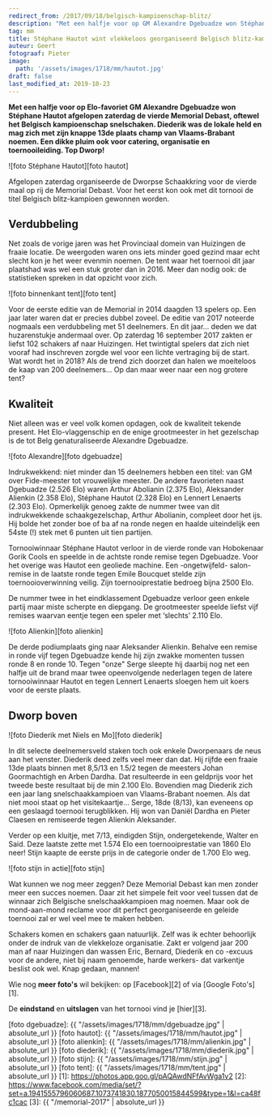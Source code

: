 ```yaml
---
redirect_from: /2017/09/18/belgisch-kampioenschap-blitz/
description: "Met een halfje voor op GM Alexandre Dgebuadze won Stéphane Hautot afgelopen zaterdag de vierde Memorial Debast, oftewel het Belgisch kampioenschap snelschaken."
tag: mm
title: Stéphane Hautot wint vlekkeloos georganiseerd Belgisch blitz-kampioenschap
auteur: Geert
fotograaf: Pieter
image:
  path: '/assets/images/1718/mm/hautot.jpg'
draft: false
last_modified_at: 2019-10-23
---
```

**Met een halfje voor op Elo-favoriet GM Alexandre Dgebuadze won Stéphane Hautot afgelopen zaterdag de vierde Memorial Debast, oftewel het Belgisch kampioenschap snelschaken.  Diederik was de lokale held en mag zich met zijn knappe 13de plaats champ van Vlaams-Brabant noemen. Een dikke pluim ook voor catering, organisatie en toernooileiding. Top Dworp!**<!--more-->

![foto Stéphane Hautot][foto hautot]

Afgelopen zaterdag organiseerde de Dworpse Schaakkring voor de vierde maal op rij de Memorial Debast. Voor het eerst kon ook met dit tornooi de titel Belgisch blitz-kampioen gewonnen worden.

## Verdubbeling

Net zoals de vorige jaren was het Provinciaal domein van Huizingen de fraaie locatie. De weergoden waren ons iets minder goed gezind maar echt slecht kon je het weer evenmin noemen. De tent waar het toernooi dit jaar plaatshad was wel een stuk groter dan in 2016. Meer dan nodig ook: de statistieken spreken in dat opzicht voor zich.

![foto binnenkant tent][foto tent]

Voor de eerste editie van de Memorial in 2014 daagden 13 spelers op. Een jaar later waren dat er precies dubbel zoveel. De editie van 2017 noteerde nogmaals een verdubbeling met 51 deelnemers. En dit jaar… deden we dat huzarenstukje andermaal over. Op zaterdag 16 september 2017 zakten er liefst 102 schakers af naar Huizingen. Het twintigtal spelers dat zich niet vooraf had inschreven zorgde wel voor een lichte vertraging bij de start. Wat wordt het in 2018? Als de trend zich doorzet dan halen we moeiteloos de kaap van 200 deelnemers... Op dan maar weer naar een nog grotere tent?

## Kwaliteit

Niet alleen was er veel volk komen opdagen, ook de kwaliteit tekende present. Het Elo-vlaggenschip en de enige grootmeester in het gezelschap is de tot Belg genaturaliseerde Alexandre Dgebuadze.

![foto Alexandre][foto dgebuadze]

Indrukwekkend: niet minder dan 15 deelnemers hebben een titel: van GM over Fide-meester tot vrouwelijke meester. De andere favorieten naast Dgebuadze (2.526 Elo) waren Arthur Abolianin (2.375 Elo), Aleksander Alienkin (2.358 Elo), Stéphane Hautot (2.328 Elo) en Lennert Lenaerts (2.303 Elo). Opmerkelijk genoeg zakte de nummer twee van dit indrukwekkende schaakgezelschap, Arthur Abolianin, compleet door het ijs. Hij bolde het zonder boe of ba af na ronde negen en haalde uiteindelijk een 54ste (!) stek met 6 punten uit tien partijen.

Tornooiwinnaar Stéphane Hautot verloor in de vierde ronde van Hobokenaar Gorik Cools en speelde in de achtste ronde remise tegen Dgebuadze. Voor het overige was Hautot een geoliede machine. Een -ongetwijfeld- salon-remise in de laatste ronde tegen Emile Boucquet stelde zijn toernooioverwinning veilig. Zijn toernooiprestatie bedroeg bijna 2500 Elo.

De nummer twee in het eindklassement Dgebuadze verloor geen enkele partij maar miste scherpte en diepgang. De grootmeester speelde liefst vijf remises waarvan eentje tegen een speler met ‘slechts’ 2.110 Elo.

![foto Alienkin][foto alienkin]

De derde podiumplaats ging naar Aleksander Alienkin. Behalve een remise in ronde vijf tegen Dgebuadze kende hij zijn zwakke momenten tussen ronde 8 en ronde 10. Tegen "onze" Serge sleepte hij daarbij nog net een halfje uit de brand maar twee opeenvolgende nederlagen tegen de latere tornooiwinnaar Hautot en tegen Lennert Lenaerts sloegen hem uit koers voor de eerste plaats.

## Dworp boven

![foto Diederik met Niels en Mo][foto diederik]

In dit selecte deelnemersveld staken toch ook enkele Dworpenaars de neus aan het venster. Diederik deed zelfs veel meer dan dat. Hij rijfde een fraaie 13de plaats binnen met 8,5/13 en 1.5/2 tegen de meesters Johan Goormachtigh en Arben Dardha. Dat resulteerde in een geldprijs voor het tweede beste resultaat bij de min 2.100 Elo. Bovendien mag Diederik zich een jaar lang snelschaakkampioen van Vlaams-Brabant noemen. Als dat niet mooi staat op het visitekaartje... Serge, 18de (8/13), kan eveneens op een geslaagd toernooi terugblikken. Hij won van Daniël Dardha en Pieter Claesen en remiseerde tegen Alienkin Aleksander.

Verder op een kluitje, met 7/13, eindigden Stijn, ondergetekende, Walter en Said. Deze laatste zette met 1.574 Elo een toernooiprestatie van 1860 Elo neer! Stijn kaapte de eerste prijs in de categorie onder de 1.700 Elo weg.

![foto stijn in actie][foto stijn]

Wat kunnen we nog meer zeggen? Deze Memorial Debast kan men zonder meer een succes noemen. Daar zit het simpele feit voor veel tussen dat de winnaar zich Belgische snelschaakkampioen mag noemen. Maar ook de mond-aan-mond reclame voor dit perfect georganiseerde en geleide toernooi zal er wel veel mee te maken hebben.

Schakers komen en schakers gaan natuurlijk. Zelf was ik echter behoorlijk onder de indruk van de vlekkeloze organisatie. Zakt er volgend jaar 200 man af naar Huizingen dan wassen Eric, Bernard, Diederik en co -excuus voor de andere, niet bij naam genoemde, harde werkers- dat varkentje beslist ook wel. Knap gedaan, mannen!

Wie nog **meer foto's** wil bekijken: op [Facebook][2] of via [Google Foto's][1].

De **eindstand** en **uitslagen** van het tornooi vind je [hier][3].

[foto dgebuadze]: {{ "/assets/images/1718/mm/dgebuadze.jpg" | absolute_url }}
[foto hautot]: {{ "/assets/images/1718/mm/hautot.jpg" | absolute_url }}
[foto alienkin]: {{ "/assets/images/1718/mm/alienkin.jpg" | absolute_url }}
[foto diederik]: {{ "/assets/images/1718/mm/diederik.jpg" | absolute_url }}
[foto stijn]: {{ "/assets/images/1718/mm/stijn.jpg" | absolute_url }}
[foto tent]: {{ "/assets/images/1718/mm/tent.jpg" | absolute_url }}
[1]: https://photos.app.goo.gl/pAQAwdNFfAvWga1v2
[2]: https://www.facebook.com/media/set/?set=a.1941555796060687.1073741830.1877050015844599&type=1&l=ca48fc1cac
[3]: {{ "/memorial-2017" | absolute_url }}
